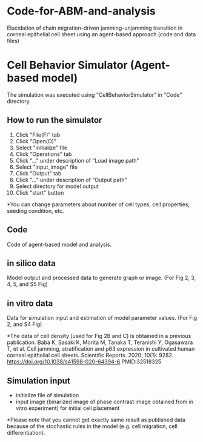 # Code-for-ABM-and-analysis
Elucidation of chain migration-driven jamming-unjamming transition in corneal epithelial cell sheet using an agent-based approach (code and data files)

# Cell Behavior Simulator (Agent-based model)
The simulation was executed using "CellBehaviorSimulator" in "Code" directory.
## How to run the simulator
1. Click "File(F)" tab 
2. Click "Open(O)"
3. Select "initialize" file
4. Click "Operations" tab
5. Click "..." under description of "Load image path"
6. Select "input_image" file
7. Click "Output" tab
8. Click "..." under description of "Output path"
9. Select directory for model output
10. Click "start" button

*You can change parameters about number of cell types, cell properties, seeding condition, etc.

## Code
Code of agent-based model and analysis.

## in silico data
Model output and processed data to generate graph or image.
(For Fig 2, 3, 4, 5, and S5 Fig)

## in vitro data
Data for simulation input and estimation of model parameter values. 
(For Fig 2, and S4 Fig)

*The data of cell density (used for Fig 2B and C) is obtained in a previous pablication.
Baba K, Sasaki K, Morita M, Tanaka T, Teranishi Y, Ogasawara T, et al. Cell jamming, stratification and p63 expression in cultivated human corneal epithelial cell sheets.
Scientific Reports. 2020; 10(1): 9282. https://doi.org/10.1038/s41598-020-64394-6 PMID:32518325

## Simulation input
- initialize file of simulation
- input image (binarized image of phase contrast image obtained from in vitro experiment) for initial cell placement

*Please note that you cannot get exactly same result as published data because of the stochastic rules in the model (e.g. cell migration, cell differentiation).